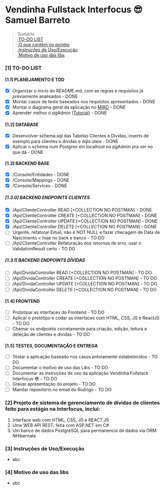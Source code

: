 # Vendinha Fullstack Interfocus 😎 Samuel Barreto

> Sumário <br>
> [·TO-DO LIST](#1-to-do-list) <br>
> [·O que contém no projeto](#2-projeto-de-sistema-de-gerenciamento-de-dívidas-de-clientes-feito-para-estágio-na-interfocus-inclui) <br>
> [·Instruções de Uso/Execução](#3-instruções-de-usoexecução) <br>
> [·Motivo de uso das libs](#4-motivo-de-uso-das-libs) <br>

### [1] TO-DO LIST

#### [1.1] PLANEJAMENTO E TDD

* [X] Organizar o ínicio do README.md, com as regras e requisitos já préviamente analisados - DONE
* [X] Montar casos de teste baseados nos requisitos apresentados - DONE
* [X] Montar o diagrama geral da aplicação no [MIRO](https://miro.com/pt/mapeamento-processos/) - DONE
* [X] Aprender melhor o pgAdmin ([Tutorial](https://www.youtube.com/watch?v=WFT5MaZN6g4&ab_channel=DatabaseStar)) - DONE

#### [1.2] DATABASE

* [X] Desenvolver schema.sql das Tabelas Clientes e Dívidas, inserts de exemplo para clientes e dívidas e dqls úteis - DONE
* [X] Aplicar o schema num Postgres em localhost no pgAdmin pra ver no que dá - DONE

#### [1.3] BACKEND BASE

* [X] /Console/Entidades - DONE
* [X] /Console/Mappings - DONE
* [X] /Console/Services - DONE

##### [1.3.0] BACKEND ENDPOINTS CLIENTES

* [X] /Api/ClienteController READ [+COLLECTION NO POSTMAN] - DONE
* [X] /Api/ClienteController CREATE [+COLLECTION NO POSTMAN] - DONE
* [X] /Api/ClienteController UPDATE [+COLLECTION NO POSTMAN] - DONE
* [X] /Api/ClienteController DELETE [+COLLECTION NO POSTMAN] - DONE
* [ ] Urgente, refatorar Email, não é NOT NULL e fazer checagem de Data de Nascimento < hoje no back e banco - TO DO
* [ ] /Api/ClienteController Refatoração dos retornos de erro, usar o ValidationResult certo - TO DO

##### [1.3.1] BACKEND ENDPOINTS DÍVIDAS

* [ ] /Api/DividaController READ [+COLLECTION NO POSTMAN] - TO DO
* [ ] /Api/DividaController CREATE [+COLLECTION NO POSTMAN] - TO DO
* [ ] /Api/DividaController UPDATE [+COLLECTION NO POSTMAN] - TO DO
* [ ] /Api/DividaController DELETE [+COLLECTION NO POSTMAN] - TO DO

#### [1.4] FRONTEND

* [ ] Prototipar as interfaces do Frontend - TO DO
* [ ] Aplicar o protótipo e codar as interfaces com HTML, CSS, JS e ReactJS - TO DO
* [ ] Chamar os endpoints corretamente para criação, edição, leitura e deleção de clientes e dívidas - TO DO

#### [1.5] TESTES, DOCUMENTAÇÃO E ENTREGA

* [ ] Testar a aplicação baseado nos casos préviamente estabelecidos - TO DO
* [ ] Documentar o motivo de uso das Libs - TO DO
* [ ] Documentar as instruções de uso da aplicação Vendinha Fullstack Interfocus 😎 - TO DO
* [ ] Gravar apresentação do projeto - TO DO
* [ ] Mandar repositório no email do Rodrigo - TO DO

### [2] Projeto de sistema de gerenciamento de dívidas de clientes feito para estágio na Interfocus, inclui:

1. Interface web com HTML, CSS, JS e REACT.JS
2. Uma WEB API REST, feita com ASP.NET em C#
3. Um banco de dados PostgreSQL para permanencia de dados via ORM NHibernate

### [3] Instruções de Uso/Execução

* abc

### [4] Motivo de uso das libs

* abc
